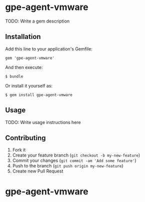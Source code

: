 # gpe-agent-vmware

TODO: Write a gem description

## Installation

Add this line to your application's Gemfile:

    gem 'gpe-agent-vmware'

And then execute:

    $ bundle

Or install it yourself as:

    $ gem install gpe-agent-vmware

## Usage

TODO: Write usage instructions here

## Contributing

1. Fork it
2. Create your feature branch (`git checkout -b my-new-feature`)
3. Commit your changes (`git commit -am 'Add some feature'`)
4. Push to the branch (`git push origin my-new-feature`)
5. Create new Pull Request
# gpe-agent-vmware

